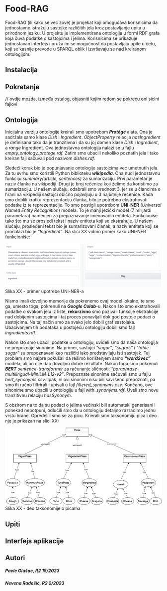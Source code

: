 # Food-RAG
Food-RAG (ili kako se već zove) je projekat koji omogućava korisnicima da jednostavno istražuju sastojke različitih jela kroz postavljanje upita u prirodnom jeziku. U projektu je implementirana ontologija u formi RDF grafa koja čuva podatke o sastojcima i jelima. Korisnicima se prikazuje jednostavan interfejs i pruža im se mogućnost da postavljaju upite u četu, koji se kasnije prevode u SPARQL oblik i izvršavaju se nad kreiranom ontologijom. 

## Instalacija

## Pokretanje
// ovdje mozda, između ostalog, objasniti kojim redom se pokreću oni siclni fajlovi


## Ontologija
Inicijalnu verziju ontologije kreirali smo upotrebom **_Protégé_** alata. Ona je sadržala samo klase *Dish* i *Ingredient*. *ObjectProperty* relacija *hasIngredient* je definisana tako da je tranzitivna i da su joj domen klase *Dish* i *Ingredient*, a *range* Ingredient. Ova jednostavna ontologija nalazi se u fajlu *empty_ontology_protege.rdf.*
Zatim smo ubacili nekoliko poznatih jela i tako kreiran fajl sačuvali pod nazivom *dishes.rdf*. 

Sledeći korak bio je popunjavanje ontologije sastojcima već umetnutih jela. Za tu svrhu smo koristili Python biblioteku **_wikipedia_**. Ona nudi jednostavnu funkciju *summary(article, sentences)* za sumarizaciju. Prvi parametar je naziv članka na vikipediji. Drugi je broj rečenica koji želimo da koristimo za sumarizaciju. U našem slučaju, odabrali smo vrednost 3, jer se u člancima o hrani na vikipediji sastojci obično pojavljuju u 3 najbitnije rečenice. Kada smo doblili kratku reprezentaciju članka, bilo je potrebno ekstrahovati podatke iz te reprezentacije. To smo postigli upotrebom **UNI-NER** (*Universal Named Entity Recognition*) modela. To je manji jezički model (7 milijardi parametara) namenjen za prepoznavanje imenovanih entiteta. Funkcioniše tako što mu se prosledi tekst i naziv entiteta koji se ekstrahuje. U našem slučaju, prosleđeni tekst bio je sumarizovani članak, a naziv entiteta koji se pronalazi bio je *“Ingredient”*. Na slici XX vidmo primer kako UNI-NER funkcioniše:

![Slika XX - primer upotrebe UNI-NER-a](Uniner.png)
Slika XX - primer upotrebe UNI-NER-a

Nismo imali dovoljno memorije da pokrenemo ovaj model lokalno, te smo ga, umesto toga,  pokrenuli na **_Google Colab_**-u. Nakon što smo ekstrahovali podatke o svakom jelu iz liste, **rekurzivno** smo pozivali funkcije ekstrakcije nad dobijenim sastojcima i taj proces ponavljali dok god postoje podaci o sastojcima. Na taj način smo za svako jelo dobili graf sastojaka. Ubacivanjem tih podataka u postojeću ontologiju dobili smo fajl *ingredients.rdf*.

Nakon što smo ubacili podatke u ontologiju, uvideli smo da naša ontologija ne prepoznaje sinonime. Na primer, sastojci *“sugar”*, *“sugars”* i *“table sugar”* su prepoznavani kao različiti iako predstavljaju isti sastojak. Taj problem smo najpre pokušali da rešimo korištenjem samo **_“word2vec”_** modela, ali on nije dao dovoljno dobre rezultate. Nakon toga smo pokrenuli **_BERT_** *sentence-transformer* za računanje sličnosti:  *“paraphrase-multilingual-MiniLM-L12-v2”*. Prepoznate sinonime sačuvali smo u fajlu *bert_synonyms.csv*. Ipak, ni ovi sinonimi nisu bili savršeno prepoznati, pa smo ih ručno filtrirali i upisali u fajl *filtered_synonyms.csv*. Končano, ove sinonime smo ubacili u ontologiju u fajl *with_synonyms.rdf*. Uveli smo novu tranzitivnu relaciju *hasSynonym*.

S obzirom na to da su podaci o jelima većinski bili automatski generisani i ponekad nepotpuni, odlučili smo da u ontologiju detaljno razradimo jednu vrstu hrane. Opredelili smo se za picu. Krierali smo taksonomiju pica i deo nje je prikazan na slici XX:

![Slika XX - deo taksonomije o picama](onto.png)
Slika XX - deo taksonomije o picama

## Upiti

## Interfejs aplikacije

## Autori
##### Pavle Glušac, R2 15/2023
##### Nevena Radešić, R2 2/2023
